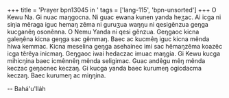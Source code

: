 +++
title = 'Prayer bpn13045 in '
tags = ['lang-115', 'bpn-unsorted']
+++
O Kewu Na.  Gi nuac maŋgocna.  Ni guac ewana kunen yanda heʒac.  Ai icga ni siŋia mêraga iguc hemaŋ zêma ni guruʒua waŋŋu ni qesigênzua geŋga kucganêŋ osonênna.  O Nemu Yanda ni qesi gênzua. Geŋgaoc kicna galeŋêna kicna geŋga sac gêmmaŋ.  Baec ac kucmêŋ iguc kicna mênda hiwa kemmac.  Kicna meselina geŋga asehainec imi sac hêmaŋzêma koazêc icga têrêya inicmaŋ.  Geŋgaoc iwai hedaczac imuac maŋgia.  Gi Kewu kucga mihicŋina baec icmênnêŋ mênda seligimac.  Guac andêgu mêŋ mênda keczac geŋacnec keczaŋ.  Gi kucga yanda baec kurumeŋ ogicdacma keczaŋ.  Baec kurumeŋ ac miŋŋina.

-- Bahá'u'lláh
